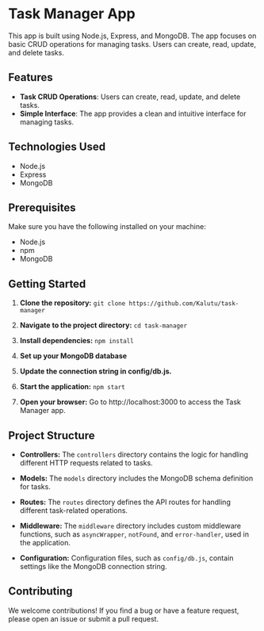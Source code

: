 # Task Manager App
This app is built using Node.js, Express, and MongoDB. The app focuses on basic CRUD operations for managing tasks. Users can create, read, update, and delete tasks.

## Features
- **Task CRUD Operations**: Users can create, read, update, and delete tasks.
- **Simple Interface**: The app provides a clean and intuitive interface for managing tasks.

## Technologies Used
- Node.js
- Express
- MongoDB

## Prerequisites
Make sure you have the following installed on your machine:

- Node.js
- npm
- MongoDB

## Getting Started
1. **Clone the repository:** ```git clone https://github.com/Kalutu/task-manager```
   
2. **Navigate to the project directory:** ```cd task-manager```

3. **Install dependencies:** ``` npm install ```

4. **Set up your MongoDB database**

5. **Update the connection string in config/db.js.**

6. **Start the application:** ```npm start```

7. **Open your browser:** Go to http://localhost:3000 to access the Task Manager app.

## Project Structure
- **Controllers:** The `controllers` directory contains the logic for handling different HTTP requests related to tasks.

- **Models:** The `models` directory includes the MongoDB schema definition for tasks.

- **Routes:** The `routes` directory defines the API routes for handling different task-related operations.

- **Middleware:** The `middleware` directory includes custom middleware functions, such as `asyncWrapper`, `notFound`, and `error-handler`, used in the application.

- **Configuration:** Configuration files, such as `config/db.js`, contain settings like the MongoDB connection string.


## Contributing
We welcome contributions! If you find a bug or have a feature request, please open an issue or submit a pull request.
